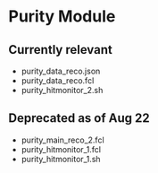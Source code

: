 # Purity Module
## Currently relevant
* purity_data_reco.json
* purity_data_reco.fcl
* purity_hitmonitor_2.sh


## Deprecated as of Aug 22
* purity_main_reco_2.fcl
* purity_hitmonitor_1.fcl
* purity_hitmonitor_1.sh
